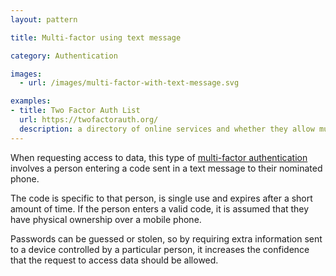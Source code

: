 ```yaml
---
layout: pattern

title: Multi-factor using text message

category: Authentication

images:
  - url: /images/multi-factor-with-text-message.svg

examples:
- title: Two Factor Auth List
  url: https://twofactorauth.org/
  description: a directory of online services and whether they allow multi-factor authentication
---
```


When requesting access to data, this type of [multi-factor authentication](https://en.wikipedia.org/wiki/Multi-factor_authentication) involves a person entering a code sent in a text message to their nominated phone.

The code is specific to that person, is single use and expires after a short amount of time. If the person enters a valid code, it is assumed that they have physical ownership over a mobile phone.

Passwords can be guessed or stolen, so by requiring extra information sent to a device controlled by a particular person, it increases the confidence that the request to access data should be allowed.
